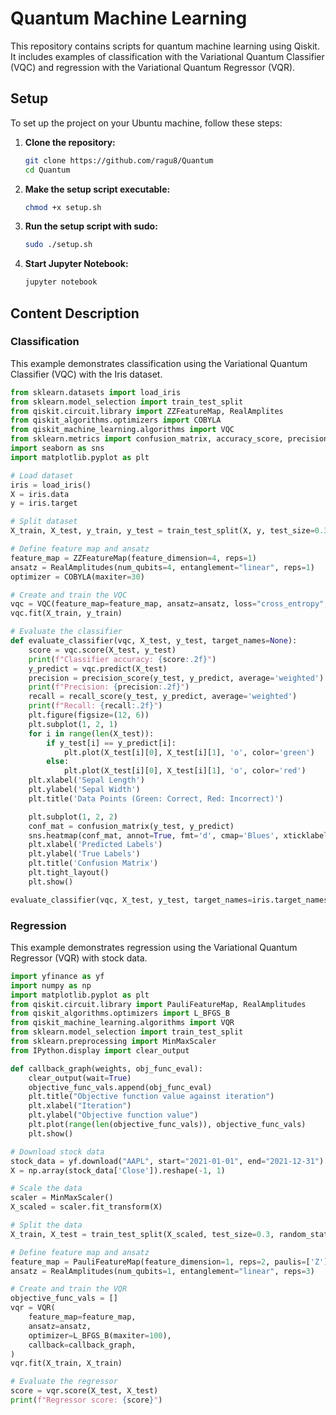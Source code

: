 # Quantum Machine Learning

This repository contains scripts for quantum machine learning using Qiskit. It includes examples of classification with the Variational Quantum Classifier (VQC) and regression with the Variational Quantum Regressor (VQR).

## Setup

To set up the project on your Ubuntu machine, follow these steps:

1. **Clone the repository:**

    ```sh
    git clone https://github.com/ragu8/Quantum
    cd Quantum
    ```

2. **Make the setup script executable:**

    ```sh
    chmod +x setup.sh
    ```

3. **Run the setup script with sudo:**

    ```sh
    sudo ./setup.sh
    ```

4. **Start Jupyter Notebook:**

    ```sh
    jupyter notebook
    ```

## Content Description

### Classification

This example demonstrates classification using the Variational Quantum Classifier (VQC) with the Iris dataset.

```python
from sklearn.datasets import load_iris
from sklearn.model_selection import train_test_split
from qiskit.circuit.library import ZZFeatureMap, RealAmplites
from qiskit_algorithms.optimizers import COBYLA
from qiskit_machine_learning.algorithms import VQC
from sklearn.metrics import confusion_matrix, accuracy_score, precision_score, recall_score
import seaborn as sns
import matplotlib.pyplot as plt

# Load dataset
iris = load_iris()
X = iris.data
y = iris.target

# Split dataset
X_train, X_test, y_train, y_test = train_test_split(X, y, test_size=0.3, random_state=42)

# Define feature map and ansatz
feature_map = ZZFeatureMap(feature_dimension=4, reps=1)
ansatz = RealAmplitudes(num_qubits=4, entanglement="linear", reps=1)
optimizer = COBYLA(maxiter=30)

# Create and train the VQC
vqc = VQC(feature_map=feature_map, ansatz=ansatz, loss="cross_entropy", optimizer=optimizer)
vqc.fit(X_train, y_train)

# Evaluate the classifier
def evaluate_classifier(vqc, X_test, y_test, target_names=None):
    score = vqc.score(X_test, y_test)
    print(f"Classifier accuracy: {score:.2f}")
    y_predict = vqc.predict(X_test)
    precision = precision_score(y_test, y_predict, average='weighted')
    print(f"Precision: {precision:.2f}")
    recall = recall_score(y_test, y_predict, average='weighted')
    print(f"Recall: {recall:.2f}")
    plt.figure(figsize=(12, 6))
    plt.subplot(1, 2, 1)
    for i in range(len(X_test)):
        if y_test[i] == y_predict[i]:
            plt.plot(X_test[i][0], X_test[i][1], 'o', color='green')
        else:
            plt.plot(X_test[i][0], X_test[i][1], 'o', color='red')
    plt.xlabel('Sepal Length')
    plt.ylabel('Sepal Width')
    plt.title('Data Points (Green: Correct, Red: Incorrect)')

    plt.subplot(1, 2, 2)
    conf_mat = confusion_matrix(y_test, y_predict)
    sns.heatmap(conf_mat, annot=True, fmt='d', cmap='Blues', xticklabels=target_names, yticklabels=target_names)
    plt.xlabel('Predicted Labels')
    plt.ylabel('True Labels')
    plt.title('Confusion Matrix')
    plt.tight_layout()
    plt.show()

evaluate_classifier(vqc, X_test, y_test, target_names=iris.target_names)
```

### Regression

This example demonstrates regression using the Variational Quantum Regressor (VQR) with stock data.

```python
import yfinance as yf
import numpy as np
import matplotlib.pyplot as plt
from qiskit.circuit.library import PauliFeatureMap, RealAmplitudes
from qiskit_algorithms.optimizers import L_BFGS_B
from qiskit_machine_learning.algorithms import VQR
from sklearn.model_selection import train_test_split
from sklearn.preprocessing import MinMaxScaler
from IPython.display import clear_output

def callback_graph(weights, obj_func_eval):
    clear_output(wait=True)
    objective_func_vals.append(obj_func_eval)
    plt.title("Objective function value against iteration")
    plt.xlabel("Iteration")
    plt.ylabel("Objective function value")
    plt.plot(range(len(objective_func_vals)), objective_func_vals)
    plt.show()

# Download stock data
stock_data = yf.download("AAPL", start="2021-01-01", end="2021-12-31")
X = np.array(stock_data['Close']).reshape(-1, 1)

# Scale the data
scaler = MinMaxScaler()
X_scaled = scaler.fit_transform(X)

# Split the data
X_train, X_test = train_test_split(X_scaled, test_size=0.3, random_state=42)

# Define feature map and ansatz
feature_map = PauliFeatureMap(feature_dimension=1, reps=2, paulis=['Z'])
ansatz = RealAmplitudes(num_qubits=1, entanglement="linear", reps=3)

# Create and train the VQR
objective_func_vals = []
vqr = VQR(
    feature_map=feature_map,
    ansatz=ansatz,
    optimizer=L_BFGS_B(maxiter=100),
    callback=callback_graph,
)
vqr.fit(X_train, X_train)

# Evaluate the regressor
score = vqr.score(X_test, X_test)
print(f"Regressor score: {score}")
```
